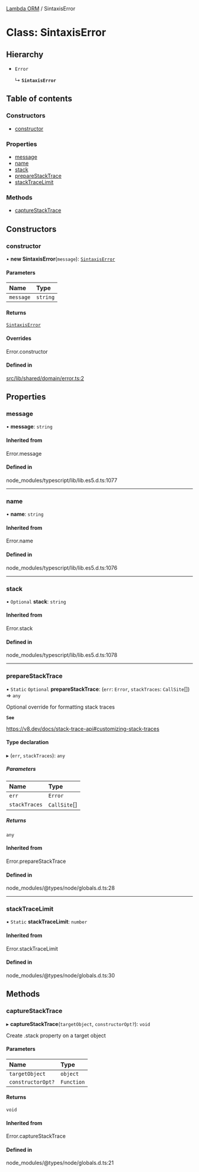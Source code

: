 [Lambda ORM](../README.md) / SintaxisError

# Class: SintaxisError

## Hierarchy

- `Error`

  ↳ **`SintaxisError`**

## Table of contents

### Constructors

- [constructor](SintaxisError.md#constructor)

### Properties

- [message](SintaxisError.md#message)
- [name](SintaxisError.md#name)
- [stack](SintaxisError.md#stack)
- [prepareStackTrace](SintaxisError.md#preparestacktrace)
- [stackTraceLimit](SintaxisError.md#stacktracelimit)

### Methods

- [captureStackTrace](SintaxisError.md#capturestacktrace)

## Constructors

### constructor

• **new SintaxisError**(`message`): [`SintaxisError`](SintaxisError.md)

#### Parameters

| Name | Type |
| :------ | :------ |
| `message` | `string` |

#### Returns

[`SintaxisError`](SintaxisError.md)

#### Overrides

Error.constructor

#### Defined in

[src/lib/shared/domain/error.ts:2](https://github.com/lambda-orm/lambdaorm-base/blob/003144648abf70422862859950af236b7fb049f7/src/lib/shared/domain/error.ts#L2)

## Properties

### message

• **message**: `string`

#### Inherited from

Error.message

#### Defined in

node_modules/typescript/lib/lib.es5.d.ts:1077

___

### name

• **name**: `string`

#### Inherited from

Error.name

#### Defined in

node_modules/typescript/lib/lib.es5.d.ts:1076

___

### stack

• `Optional` **stack**: `string`

#### Inherited from

Error.stack

#### Defined in

node_modules/typescript/lib/lib.es5.d.ts:1078

___

### prepareStackTrace

▪ `Static` `Optional` **prepareStackTrace**: (`err`: `Error`, `stackTraces`: `CallSite`[]) => `any`

Optional override for formatting stack traces

**`See`**

https://v8.dev/docs/stack-trace-api#customizing-stack-traces

#### Type declaration

▸ (`err`, `stackTraces`): `any`

##### Parameters

| Name | Type |
| :------ | :------ |
| `err` | `Error` |
| `stackTraces` | `CallSite`[] |

##### Returns

`any`

#### Inherited from

Error.prepareStackTrace

#### Defined in

node_modules/@types/node/globals.d.ts:28

___

### stackTraceLimit

▪ `Static` **stackTraceLimit**: `number`

#### Inherited from

Error.stackTraceLimit

#### Defined in

node_modules/@types/node/globals.d.ts:30

## Methods

### captureStackTrace

▸ **captureStackTrace**(`targetObject`, `constructorOpt?`): `void`

Create .stack property on a target object

#### Parameters

| Name | Type |
| :------ | :------ |
| `targetObject` | `object` |
| `constructorOpt?` | `Function` |

#### Returns

`void`

#### Inherited from

Error.captureStackTrace

#### Defined in

node_modules/@types/node/globals.d.ts:21

